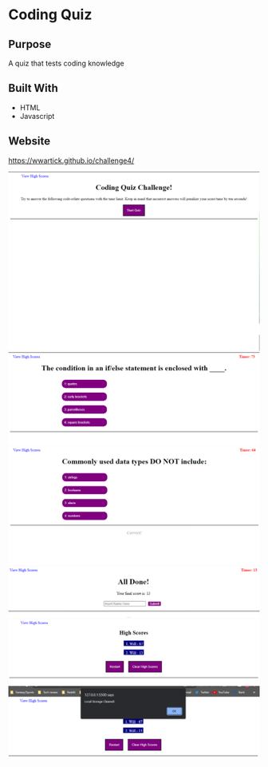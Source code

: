 # Coding Quiz

## Purpose
A quiz that tests coding knowledge

## Built With
* HTML
* Javascript

## Website
https://wwartick.github.io/challenge4/

![screenshot 1 of project](assets/screenshots/ss1.png)
![screenshot 1 of project](assets/screenshots/ss2.png)
![screenshot 1 of project](assets/screenshots/ss3.png)
![screenshot 1 of project](assets/screenshots/ss4.png)
![screenshot 1 of project](assets/screenshots/ss5.png)
![screenshot 1 of project](assets/screenshots/ss6.png)
